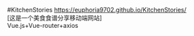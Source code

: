 #KitchenStories
https://euphoria9702.github.io/KitchenStories/  
[这是一个美食食谱分享移动端网站]  
Vue.js+Vue-router+axios

